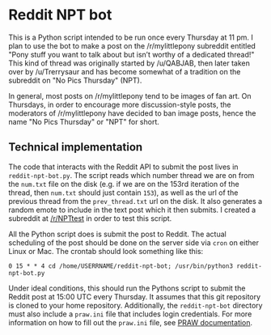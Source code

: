 # Reddit NPT bot

This is a Python script intended to be run once every Thursday at 11 pm. I plan to use the bot to make a post on the /r/mylittlepony subreddit entitled "Pony stuff you want to talk about but isn’t worthy of a dedicated thread!" This kind of thread was originally started by /u/QABJAB, then later taken over by /u/Trerrysaur and has become somewhat of a tradition on the subreddit on "No Pics Thursday" (NPT).

In general, most posts on /r/mylittlepony tend to be images of fan art. On Thursdays, in order to encourage more discussion-style posts, the moderators of /r/mylittlepony have decided to ban image posts, hence the name "No Pics Thursday" or "NPT" for short.

## Technical implementation

The code that interacts with the Reddit API to submit the post lives in `reddit-npt-bot.py`. The script reads which number thread we are on from the `num.txt` file on the disk (e.g. if we are on the 153rd iteration of the thread, then `num.txt` should just contain `153`), as well as the url of the previous thread from the `prev_thread.txt` url on the disk. It also generates a random emote to include in the text post which it then submits. I created a subreddit at [/r/NPTtest](https://www.reddit.com/r/NPTtest/) in order to test this script.

All the Python script does is submit the post to Reddit. The actual scheduling of the post should be done on the server side via `cron` on either Linux or Mac. The crontab should look something like this:

```
0 15 * * 4 cd /home/USERRNAME/reddit-npt-bot; /usr/bin/python3 reddit-npt-bot.py
```

Under ideal conditions, this should run the Pythons script to submit the Reddit post at 15:00 UTC every Thursday. It assumes that this git repository is cloned to your home repository. Additionally, the `reddit-npt-bot` directory must also include a `praw.ini` file that includes login credentials. For more information on how to fill out the `praw.ini` file, see [PRAW documentation](https://praw.readthedocs.io/en/latest/getting_started/configuration/prawini.html).


